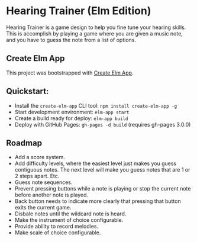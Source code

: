 # Hearing Trainer (Elm Edition)
Hearing Trainer is a game design to help you fine tune your hearing skills. This is accomplish by playing a game where you are given a music note, and you have to guess the note from a list of options.

## Create Elm App
This project was bootstrapped with [Create Elm App](https://github.com/halfzebra/create-elm-app).

## Quickstart:
- Install the `create-elm-app` CLI tool: `npm install create-elm-app -g`
- Start development environment:  `elm-app start`
- Create a build ready for deploy: `elm-app build`
- Deploy with GitHub Pages: `gh-pages -d build` (requires gh-pages 3.0.0)

## Roadmap
- Add a score system.
- Add difficulty levels, where the easiest level just makes you guess contiguous notes. The next level will make you guess notes that are 1 or 2 steps apart. Etc.
- Guess note sequences.
- Prevent pressing buttons while a note is playing or stop the current note before another note is played.
- Back button needs to indicate more clearly that pressing that button exits the current game.
- Disbale notes until the wildcard note is heard.
- Make the instrument of choice configurable.
- Provide ability to record melodies.
- Make scale of choice configurable. 